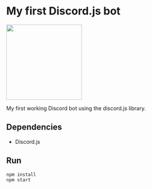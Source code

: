 # My first Discord.js bot

<img src="https://discordapp.com/assets/e4923594e694a21542a489471ecffa50.svg" width="200" />

My first working Discord bot using the discord.js library.

## Dependencies

- Discord.js

## Run

```
npm install
npm start
```

